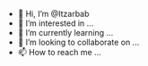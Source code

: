 - 👋 Hi, I’m @Itzarbab
- 👀 I’m interested in ...
- 🌱 I’m currently learning ...
- 💞️ I’m looking to collaborate on ...
- 📫 How to reach me ...

<!---
Itzarbab/Itzarbab is a ✨ special ✨ repository because its `README.md` (this file) appears on your GitHub profile.
You can click the Preview link to take a look at your changes.
--->
